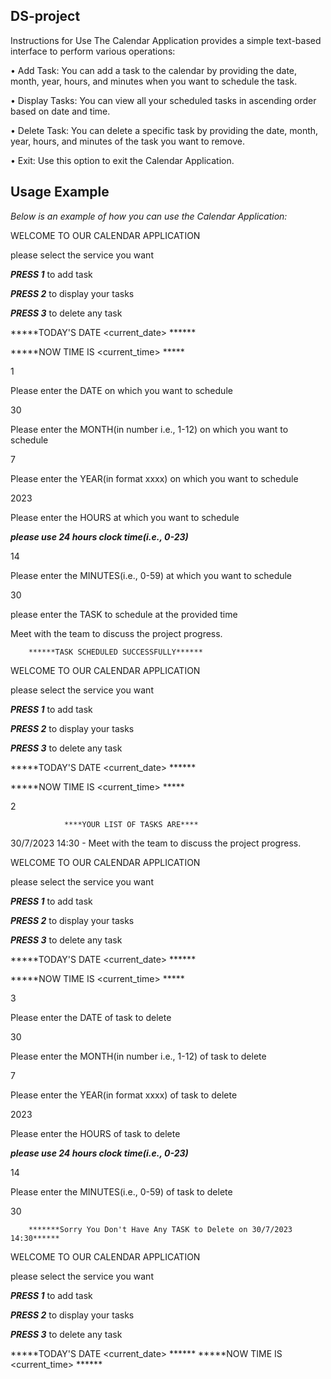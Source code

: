 ## DS-project
Instructions for Use
The Calendar Application provides a simple text-based interface to perform various operations:

• Add Task: You can add a task to the calendar by providing the date, month, year, hours, and minutes when you want to schedule the task.

• Display Tasks: You can view all your scheduled tasks in ascending order based on date and time.

• Delete Task: You can delete a specific task by providing the date, month, year, hours, and minutes of the task you want to remove.

• Exit: Use this option to exit the Calendar Application.

## Usage Example

*Below is an example of how you can use the Calendar Application:*

WELCOME TO OUR CALENDAR APPLICATION

please select the service you want

***PRESS 1*** to add task

***PRESS 2*** to display your tasks

***PRESS 3*** to delete any task


*****TODAY'S DATE   <current_date> ******

*****NOW TIME IS    <current_time> *****

1

Please enter the DATE on which you want to schedule

30

Please enter the MONTH(in number i.e., 1-12) on which you want to schedule

7

Please enter the YEAR(in format xxxx) on which you want to schedule

2023

Please enter the HOURS at which you want to schedule

***please use 24 hours clock time(i.e., 0-23)***

14

Please enter the MINUTES(i.e., 0-59) at which you want to schedule

30

please enter the TASK to schedule at the provided time

Meet with the team to discuss the project progress.

        ******TASK SCHEDULED SUCCESSFULLY******


WELCOME TO OUR CALENDAR APPLICATION

please select the service you want

***PRESS 1*** to add task

***PRESS 2*** to display your tasks

***PRESS 3*** to delete any task


*****TODAY'S DATE   <current_date> ******

*****NOW TIME IS    <current_time> *****

2

                ****YOUR LIST OF TASKS ARE****

30/7/2023 14:30 - Meet with the team to discuss the project progress.

WELCOME TO OUR CALENDAR APPLICATION

please select the service you want

***PRESS 1*** to add task

***PRESS 2*** to display your tasks

***PRESS 3*** to delete any task


*****TODAY'S DATE   <current_date> ******

*****NOW TIME IS    <current_time> *****

3

Please enter the DATE of task to delete

30

Please enter the MONTH(in number i.e., 1-12) of task to delete

7

Please enter the YEAR(in format xxxx) of task to delete

2023

Please enter the HOURS of task to delete

***please use 24 hours clock time(i.e., 0-23)***

14

Please enter the MINUTES(i.e., 0-59) of task to delete

30

        *******Sorry You Don't Have Any TASK to Delete on 30/7/2023 14:30******


WELCOME TO OUR CALENDAR APPLICATION

please select the service you want

***PRESS 1*** to add task

***PRESS 2*** to display your tasks

***PRESS 3*** to delete any task


*****TODAY'S DATE   <current_date> ******
*****NOW TIME IS    <current_time> ******
